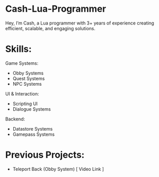 # Cash-Lua-Programmer
Hey, I’m Cash, a Lua programmer with 3+ years of experience creating efficient, scalable, and engaging solutions.

# Skills:

Game Systems:
- Obby Systems
- Quest Systems
- NPC Systems

UI & Interaction:
- Scripting UI
- Dialogue Systems

Backend:
- Datastore Systems
- Gamepass Systems

# Previous Projects:

- Teleport Back (Obby System)
[ Video Link ]



  

